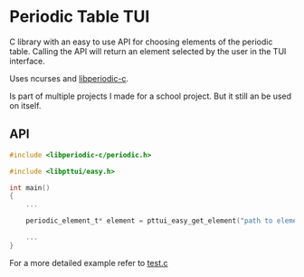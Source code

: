 # Periodic Table TUI

C library with an easy to use API for choosing elements of the periodic table. Calling the API will return an element selected by the user in the TUI interface.

Uses ncurses and [libperiodic-c](https://github.com/thealexdev23/libperiodic-c).

Is part of multiple projects I made for a school project. But it still an be used on itself.

## API

```C
#include <libperiodic-c/periodic.h>

#include <libpttui/easy.h>

int main()
{
    ...

    periodic_element_t* element = pttui_easy_get_element("path to elements json database");

    ...
}
```

For a more detailed example refer to [test.c](test.c)